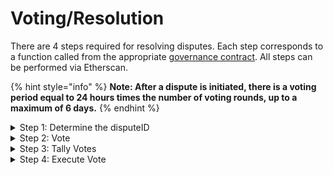 # Voting/Resolution

There are 4 steps required for resolving disputes. Each step corresponds to a function called from the appropriate [governance contract](https://app.gitbook.com/s/tcQlo49FAqTaOimNOz0X/the-basics/contracts-reference). All steps can be performed via Etherscan.

{% hint style="info" %}
**Note: After a dispute is initiated, there is a voting period equal to 24 hours times the number of voting rounds, up to a maximum of 6 days.**
{% endhint %}

<details>

<summary>Step 1: Determine the disputeID</summary>

On a block explorer, navigate to the appropriate governance [contract](../the-basics/contracts-reference.md).  Click on on the txnhash for the `beginDispute` txn you'd like to dispute.  Click Logs() and scroll down to the `NewDispute` event which contains the **disputeID**.

</details>

<details>

<summary>Step 2: Vote</summary>

Go back to the governance contract on the block explorer, click the `Write Contract` button. Log into your Web3 compatible wallet and Click `Connect to Web3` with the address that holds your tellor voting power. Click function 5 `vote.`

Inputs:

* `_disputeID`: Enter the `disputeID` from step 1.
* `_supports (bool)`: Here is where you can choose whether or not to support the dispute. Enter `true` if you wish to vote in favor of the disputer. Enter `false` if you wish to vote on the side of the reporter.
* `_invalidQuery`: If you believe that the dispute was invalid and there is no clear correct option, enter `true` here. Otherwise, input `false`.

Note: 48 hours after the dispute is initiated votes can be tallied.

</details>

<details>

<summary>Step 3: Tally Votes</summary>

* Connect your web3 compatible wallet to the governance contract via etherscan.
* Click on function 4. tallyVotes
* Input the disputeID from step one and click Write to sign the transaction.

Note: 24 hours after tallyVotes is called, the vote can be executed. Which brings us to...

</details>

<details>

<summary>Step 4: Execute Vote</summary>

The last step for resolving a dispute is `executeVote`. After this function is called, the winner of the dispute receives the locked TRB tokens.

* Connect your web3 compatible wallet to the governance contract via etherscan.
* Click on function 2. `executeVote`.
* Input the `disputeID` from step one and click Write to sign the transaction

</details>

###
